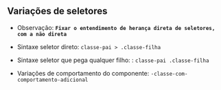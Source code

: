 ## Variações de seletores

- Observação: **`Fixar o entendimento de herança direta de seletores, com a não direta`**

* Sintaxe seletor direto: `classe-pai > .classe-filha`
* Sintaxe seletor que pega qualquer filho: : `classe-pai .classe-filha`

* Variações de comportamento do componente: `-classe-com-comportamento-adicional`
